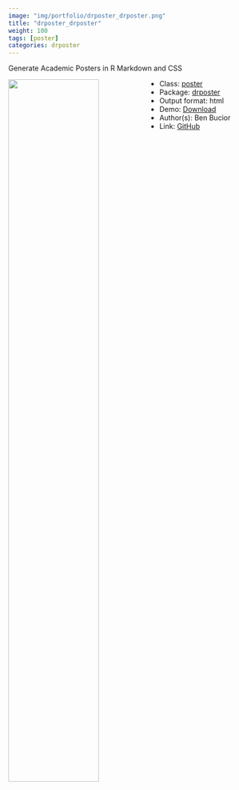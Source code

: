 ```yaml
---
image: "img/portfolio/drposter_drposter.png"
title: "drposter_drposter"
weight: 100
tags: [poster]
categories: drposter
---
```


Generate Academic Posters in R Markdown and CSS

<!--more-->

<a href="../../img/portfolio/drposter_drposter.png"><img class = "jf-image-shadow" src="../../img/portfolio/drposter_drposter.png" style="display: block; margin: auto;" width="60%"  align="left"></a>

- Class: [poster](../../tags/poster)
- Package: [drposter](drposter)
- Output format: html
- Demo: [Download](https://github.com/bbucior/drposter/raw/master/inst/example/poster.pdf)
- Author(s): Ben Bucior
- Link: [GitHub](https://github.com/bbucior/drposter)


